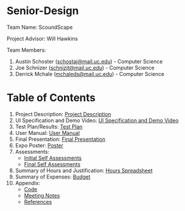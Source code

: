 # Senior-Design
Team Name: ScoundScape

Project Advisor: Will Hawkins

Team Members:
  1. Austin Schoster (schostaj@mail.uc.edu) - Computer Science
  2. Joe Schnizer (schnizjt@mail.uc.edu) - Computer Science
  3. Derrick Mchale (mchaleds@mail.uc.edu) - Computer Science

# Table of Contents
1. Project Description: [Project Description](assignments/Fall/Assignment%202%20-%20Project%20Description/project-description.md)
2. UI Specification and Demo Video: [UI Specification and Demo Video](assignments/Appendix%20Materials/Demo%20and%20UI)
3. Test Plan/Results: [Test Plan](assignments/Spring/Assignment%201%20-Test%20Plan/SoudScape%20Test%20Plan.pdf)
4. User Manual: [User Manual](code/User%20Documentation.md)
5. Final Presentation: [Final Presentation](assignments/Spring/Assignment%203%20-%20Presentation%20Slidedeck/SoundScape%20Presentation.pdf)
6. Expo Poster: [Poster](assignments/Spring/Assignment%204%20-%20Poster/SoundScape%20Poster.pdf)
7. Assessments:
    - [Initial Self Assessments](assignments/Fall/Assignment%203%20-%20Self-Assessment%20Essays)
    - [Final Self Assessments](assignments/Spring/Assignment%206%20-%20Self%20Assessments)
8. Summary of Hours and Justification: [Hours Spreadsheet](assignments/Appendix%20Materials/SoundScape%20Hours%20Tracking.xlsx)
9. Summary of Expenses: [Budget](Budget.md) 
10. Appendix:
    - [Code](code/)
    - [Meeting Notes](assignments/Appendix%20Materials/SoundScape%20Project%20Meeting%20Notes.pdf)
    - [References](assignments/Appendix%20Materials/References.md)
